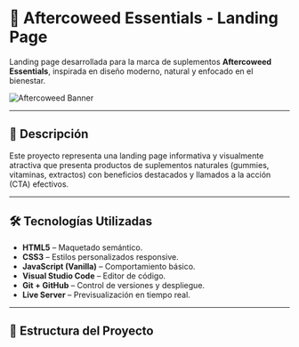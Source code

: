 # 🌿 Aftercoweed Essentials - Landing Page

Landing page desarrollada para la marca de suplementos **Aftercoweed Essentials**, inspirada en diseño moderno, natural y enfocado en el bienestar.

![Aftercoweed Banner](assets/product-main.png)

---

## 🚀 Descripción

Este proyecto representa una landing page informativa y visualmente atractiva que presenta productos de suplementos naturales (gummies, vitaminas, extractos) con beneficios destacados y llamados a la acción (CTA) efectivos.

---

## 🛠️ Tecnologías Utilizadas

- **HTML5** – Maquetado semántico.
- **CSS3** – Estilos personalizados responsive.
- **JavaScript (Vanilla)** – Comportamiento básico.
- **Visual Studio Code** – Editor de código.
- **Git + GitHub** – Control de versiones y despliegue.
- **Live Server** – Previsualización en tiempo real.

---

## 📁 Estructura del Proyecto

